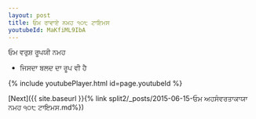 ```yaml
---
layout: post
title: ਓਮ ਰਾਵਾਏ ਨਮਹ ੧੦੮ ਟਾਇਮਸ
youtubeId: MaKfiML9IbA
---
```

 
 
 ਓਮ ਵਰੁਸ਼ ਰੂਪਯੀ ਨਮਹ  
 
 -  ਜਿਸਦਾ ਬਲਦ ਦਾ ਰੂਪ ਵੀ ਹੈ 
 
  
 
  
 
 
 
 
 
 


{% include youtubePlayer.html id=page.youtubeId %}
 
[Next]({{ site.baseurl }}{% link  split2/_posts/2015-06-15-ਓਮ ਅਹਸੰਵਰਤਾਕਾਯਾ ਨਮਹ ੧੦੮ ਟਾਇਮਸ.md%})
 
